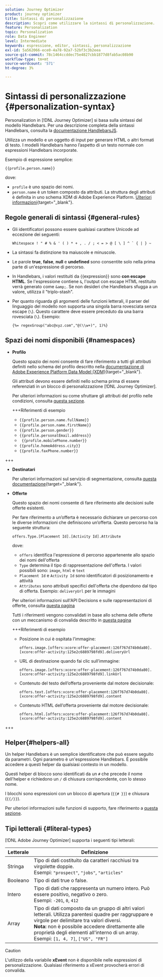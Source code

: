 ```yaml
---
solution: Journey Optimizer
product: journey optimizer
title: Sintassi di personalizzazione
description: Scopri come utilizzare la sintassi di personalizzazione.
feature: Personalization
topic: Personalization
role: Data Engineer
level: Intermediate
keywords: espressione, editor, sintassi, personalizzazione
exl-id: 5a562066-ece0-4a78-92a7-52bf3c3b2eea
source-git-commit: 78c1464ccddec75e4827cbb1877d8fab5ac08b90
workflow-type: tm+mt
source-wordcount: '571'
ht-degree: 3%

---
```


# Sintassi di personalizzazione {#personalization-syntax}

Personalization in [!DNL Journey Optimizer] si basa sulla sintassi del modello Handlebars. Per una descrizione completa della sintassi Handlebars, consulta la [documentazione HandlebarsJS](https://handlebarsjs.com/).

Utilizza un modello e un oggetto di input per generare HTML o altri formati di testo. I modelli Handlebars hanno l’aspetto di un testo normale con espressioni Handlebars incorporate.

Esempio di espressione semplice:

`{{profile.person.name}}`

dove:

* `profile` è uno spazio dei nomi.
* `person.name` è un token composto da attributi. La struttura degli attributi è definita in uno schema XDM di Adobe Experience Platform. [Ulteriori informazioni](https://experienceleague.adobe.com/docs/experience-platform/xdm/home.html?lang=it){target="_blank"}.

## Regole generali di sintassi {#general-rules}

* Gli identificatori possono essere qualsiasi carattere Unicode ad eccezione dei seguenti:

  ```
  Whitespace ! " # % & ' ( ) * + , . / ; < = > @ [ \ ] ^ ` { | } ~
  ```

* La sintassi fa distinzione tra maiuscole e minuscole.

* Le parole **true**, **false**, **null** e **undefined** sono consentite solo nella prima parte di un&#39;espressione di percorso.

* In Handlebars, i valori restituiti da {{expression}} sono **con escape HTML**. Se l&#39;espressione contiene `&`, l&#39;output con escape HTML restituito verrà generato come `&amp;`. Se non desideri che Handlebars sfugga a un valore, utilizza il &quot;triplo-stash&quot;.

* Per quanto riguarda gli argomenti delle funzioni letterali, il parser del linguaggio del modello non supporta una singola barra rovesciata senza escape (`\`). Questo carattere deve essere preceduto da una barra rovesciata (`\`). Esempio:

  `{%= regexGroup("abc@xyz.com","@(\\w+)", 1)%}`

## Spazi dei nomi disponibili {#namespaces}

* **Profilo**

  Questo spazio dei nomi consente di fare riferimento a tutti gli attributi definiti nello schema del profilo descritto nella [documentazione di Adobe Experience Platform Data Model (XDM)](https://experienceleague.adobe.com/docs/experience-platform/xdm/home.html?lang=it){target="_blank"}.

  Gli attributi devono essere definiti nello schema prima di essere referenziati in un blocco di personalizzazione [!DNL Journey Optimizer].

  Per ulteriori informazioni su come sfruttare gli attributi del profilo nelle condizioni, consulta [questa sezione](functions/helpers.md#if-function).

  +++Riferimenti di esempio

   * `{{profile.person.name.fullName}}`
   * `{{profile.person.name.firstName}}`
   * `{{profile.person.gender}}`
   * `{{profile.personalEmail.address}}`
   * ` {{profile.mobilePhone.number}}`
   * `{{profile.homeAddress.city}}`
   * `{{profile.faxPhone.number}}`

+++

* **Destinatari**

  Per ulteriori informazioni sul servizio di segmentazione, consulta [questa documentazione](https://experienceleague.adobe.com/docs/experience-platform/segmentation/home.html?lang=it){target="_blank"}.

* **Offerte**

  Questo spazio dei nomi consente di fare riferimento alle decisioni sulle offerte esistenti.

  Per fare riferimento a un’offerta è necessario dichiarare un percorso con le diverse informazioni che definiscono un’offerta. Questo percorso ha la seguente struttura:

  `offers.Type.[Placement Id].[Activity Id].Attribute`

  dove:

   * `offers` identifica l&#39;espressione di percorso appartenente allo spazio dei nomi dell&#39;offerta
   * `Type` determina il tipo di rappresentazione dell&#39;offerta. I valori possibili sono: `image`, `html` e `text`
   * `Placement Id` e `Activity Id` sono identificatori di posizionamento e attività
   * `Attributes` sono attributi specifici dell&#39;offerta che dipendono dal tipo di offerta. Esempio: `deliveryUrl` per le immagini

  Per ulteriori informazioni sull&#39;API Decisions e sulle rappresentazioni di offerte, consulta [questa pagina](../offers/api-reference/offer-delivery-api/decisioning-api.md)

  Tutti i riferimenti vengono convalidati in base allo schema delle offerte con un meccanismo di convalida descritto in [questa pagina](../personalization/personalization-build-expressions.md)

  +++Riferimenti di esempio

   * Posizione in cui è ospitata l’immagine:

     `offers.image.[offers:xcore:offer-placement:126f767d74b0da80].[xcore:offer-activity:125e2c6889798fd9].deliveryUrl`

   * URL di destinazione quando fai clic sull’immagine:

     `offers.image.[offers:xcore:offer-placement:126f767d74b0da80].[xcore:offer-activity:125e2c6889798fd9].linkUrl`

   * Contenuto del testo dell’offerta proveniente dal motore decisionale:

     `offers.text.[offers:xcore:offer-placement:126f767d74b0da80].[xcore:offer-activity:125e2c6889798fd9].content`

   * Contenuto HTML dell’offerta proveniente dal motore decisionale:

     `offers.html.[offers:xcore:offer-placement:126f767d74b0da80].[xcore:offer-activity:125e2c6889798fd9].content`

+++

## Helper{#helpers-all}

Un helper Handlebars è un semplice identificatore che può essere seguito da parametri. Ogni parametro è un&#39;espressione Handlebars. È possibile accedere a questi helper da qualsiasi contesto in un modello.

Questi helper di blocco sono identificati da un `#` che precede il nome dell&#39;helper e richiedono un `/` di chiusura corrispondente, con lo stesso nome.

I blocchi sono espressioni con un blocco di apertura (`{{# }}`) e chiusura (`{{/}}`).

Per ulteriori informazioni sulle funzioni di supporto, fare riferimento a [questa sezione](functions/helpers.md).

## Tipi letterali {#literal-types}

[!DNL Adobe Journey Optimizer] supporta i seguenti tipi letterali:

| Letterale | Definizione |
| ------- | ---------- |
| Stringa | Tipo di dati costituito da caratteri racchiusi tra virgolette doppie. <br>Esempi: `"prospect"`, `"jobs"`, `"articles"` |
| Booleano | Tipo di dati true o false. |
| Intero | Tipo di dati che rappresenta un numero intero. Può essere positivo, negativo o zero. <br>Esempi: `-201`, `0`, `412` |
| Array | Tipo di dati composto da un gruppo di altri valori letterali. Utilizza parentesi quadre per raggruppare e virgole per delimitare tra valori diversi. <br> **Nota:** non è possibile accedere direttamente alle proprietà degli elementi all&#39;interno di un array. <br> Esempi: `[1, 4, 7]`, `["US", "FR"]` |

>[!CAUTION]
>
>L&#39;utilizzo della variabile **xEvent** non è disponibile nelle espressioni di personalizzazione. Qualsiasi riferimento a xEvent provocherà errori di convalida.
